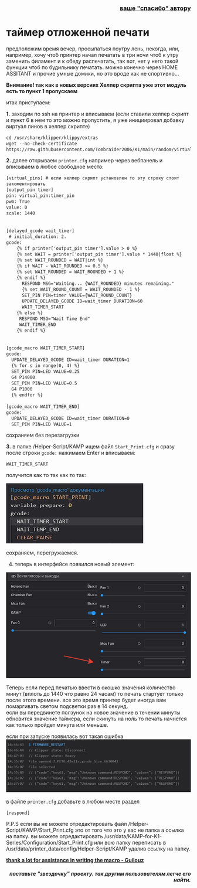 <h3 align="right"><a href="https://pay.cloudtips.ru/p/f84bf0b2" target="_blank">ваше "спасибо" автору</a></h3>
<h1>таймер отложенной печати</h1>



предположим время вечер, просыпаться поутру лень, некогда, или, например, хочу чтоб принтер начал печатать в три ночи чтоб к утру  заменить филамент и к обеду распечатать, так вот, нет у него такой функции чтоб по будильнику печатать. можно конечно через HOME ASSITANT и прочие умные домики, но это вроде как не спортивно...

**Внимание! так как в новых версиях Хелпер скрипта уже этот модуль есть то пункт 1 пропускаем**

итак приступаем:
 
 **1.** заходим по ssh на принтер и вписываем (если ставили хелпер скрипт и пункт 6 в нем то это можно пропустить, я уже инициировал добавку виртуал пинов в хелпер скрипте)

```
cd /usr/share/klipper/klippy/extras
wget --no-check-certificate https://raw.githubusercontent.com/Tombraider2006/K1/main/random/virtual_pins.py

```

 **2.** далее открываем  `printer.cfg`  например через вебпанель и вписываем в любое свободное место: 

```
[virtual_pins] # если хелпер скрипт установлен то эту строку стоит закоментировать
[output_pin timer]
pin: virtual_pin:timer_pin
pwm: True
value: 0
scale: 1440


[delayed_gcode wait_timer] 
 # initial_duration: 2.
gcode:
    {% if printer['output_pin timer'].value > 0 %}
    {% set WAIT = printer['output_pin timer'].value * 1440|float %}
    {% set WAIT_ROUNDED = WAIT|int %}
    {% if WAIT - WAIT_ROUNDED >= 0.5 %}
    {% set WAIT_ROUNDED = WAIT_ROUNDED + 1 %}
    {% endif %}
      RESPOND MSG="Waiting... {WAIT_ROUNDED} minutes remaining."
      {% set WAIT_ROUND_COUNT = WAIT_ROUNDED - 1 %}
      SET_PIN PIN=timer VALUE={WAIT_ROUND_COUNT}
      UPDATE_DELAYED_GCODE ID=wait_timer DURATION=60
      WAIT_TIMER_START
    {% else %}
     RESPOND MSG="Wait Time End"
     WAIT_TIMER_END	
    {% endif %}
 

[gcode_macro WAIT_TIMER_START]
gcode:
  UPDATE_DELAYED_GCODE ID=wait_timer DURATION=1
  {% for s in range(0, 4) %}
  SET_PIN PIN=LED VALUE=0.25
  G4 P14000
  SET_PIN PIN=LED VALUE=0.5
  G4 P1000
  {% endfor %}

[gcode_macro WAIT_TIMER_END]
gcode:
  UPDATE_DELAYED_GCODE ID=wait_timer DURATION=0
  SET_PIN PIN=LED VALUE=1

```
сохраняем без перезагрузки

**3.**  в папке /Helper-Script/KAMP ищем файл `Start_Print.cfg`
   и сразу после строки `gcode:` нажимаем Enter и вписываем:
```
WAIT_TIMER_START
```

получится как то так как то так:

![](timer_start.jpg)


сохраняем, перегружаемся. 

4. теперь в интерфейсе появился новый элемент:

![](element_timer.jpg)

Теперь если перед печатью ввести в окошко значения количество минут (вплоть до 1440 что равно 24 часам) то печать стартует только после этого времени.  все это время принтер будет иногда вам помаргивать светом подсветки раз в 14 секунд.  
если вы передвинете ползунок на новое значение в течении минуты обновится значение таймера, если скинуть на ноль то печать начнется как только пройдет минута или меньше. 

если при запуске появилась вот такая ошибка
![](warn.jpg)

в файле `printer.cfg` добавьте в любом месте раздел 
```
[respond]
```

 

P.P.S если вы не можете отредактировать файл /Helper-Script/KAMP/Start_Print.cfg это от того что это у вас не папка а ссылка на папку.   вы можете отредактировать /usr/data/KAMP-for-K1-Series/Configuration/Start_Print.cfg или всю папку переписать в /usr/data/printer_data/config/Helper-Script/KAMP удалив ссылку на папку. 

[**thank a lot for assistance in writing the macro -  Guilouz**](https://github.com/Guilouz)

<h5 align="right">поставьте "звездочку" проекту. так другим пользователям легче его найти.</h5>